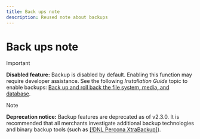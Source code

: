 ```yaml
---
title: Back ups note
description: Reused note about backups
---
```

# Back ups note

>[!IMPORTANT]
>
>**Disabled feature:** Backup is disabled by default. Enabling this function may require developer assistance. See the following _Installation Guide_ topic to enable backups: [Back up and roll back the file system, media, and database](https://experienceleague.adobe.com/docs/commerce-operations/installation-guide/tutorials/backup.html).

>[!NOTE]
>
>**Deprecation notice:** Backup features are deprecated as of v2.3.0. It is recommended that all merchants investigate additional backup technologies and binary backup tools (such as [[!DNL Percona XtraBackup]](https://www.percona.com/software/mysql-database/percona-xtrabackup)).
